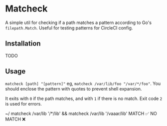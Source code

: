 # Matcheck

A simple util for checking if a path matches a pattern according to Go's `filepath.Match`. Useful for testing patterns
for CircleCI config.

## Installation

TODO

## Usage

`matcheck [path] "[pattern]"` eg, `matcheck /var/lib/foo "/var/*/foo"`. You should enclose the pattern with quotes to
prevent shell expansion.

It exits with `0` if the path matches, and with `1` if there is no match. Exit code `2` is used for errors.

~/ matcheck /var/lib '/*/lib' && matcheck /var/lib '/vaaar/lib'
MATCH ✅
NO MATCH ❌ 
